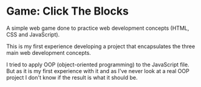 # Game: Click The Blocks
A simple web game done to practice web development concepts (HTML, CSS and JavaScript).

This is my first experience developing a project that encapsulates the three main web development concepts.

I tried to apply OOP (object-oriented programming) to the JavaScript file. But as it is my first experience with it and as I've never look at a real OOP project I don't know if the result is what it should be.

